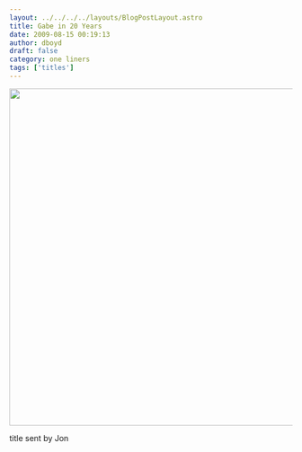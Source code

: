 ```yaml
---
layout: ../../../../layouts/BlogPostLayout.astro
title: Gabe in 20 Years
date: 2009-08-15 00:19:13
author: dboyd
draft: false
category: one liners
tags: ['titles']
---
```

<img
    src="https://img.selfiespirits.com/images/2009/08/gabeIn20.jpg"
    alt=""
    style="width: auto; height: clamp(0px, 95vh, 600px);"
/>

title sent by Jon